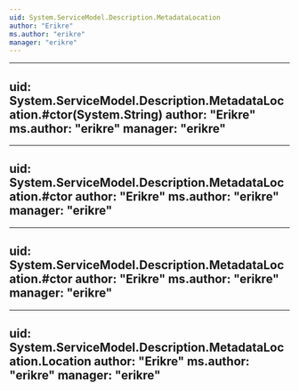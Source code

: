 ```yaml
---
uid: System.ServiceModel.Description.MetadataLocation
author: "Erikre"
ms.author: "erikre"
manager: "erikre"
---
```


---
uid: System.ServiceModel.Description.MetadataLocation.#ctor(System.String)
author: "Erikre"
ms.author: "erikre"
manager: "erikre"
---

---
uid: System.ServiceModel.Description.MetadataLocation.#ctor
author: "Erikre"
ms.author: "erikre"
manager: "erikre"
---

---
uid: System.ServiceModel.Description.MetadataLocation.#ctor
author: "Erikre"
ms.author: "erikre"
manager: "erikre"
---

---
uid: System.ServiceModel.Description.MetadataLocation.Location
author: "Erikre"
ms.author: "erikre"
manager: "erikre"
---
